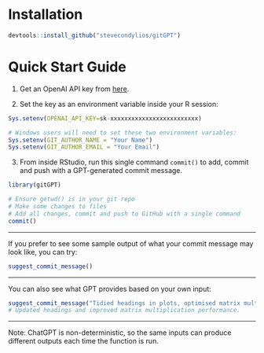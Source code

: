 

# Installation

```r
devtools::install_github("stevecondylios/gitGPT")
```

# Quick Start Guide


1. Get an OpenAI API key from [here](https://help.openai.com/en/articles/4936850-where-do-i-find-my-secret-api-key). 

2. Set the key as an environment variable inside your R session:

```R
Sys.setenv(OPENAI_API_KEY=sk-xxxxxxxxxxxxxxxxxxxxxxxxx)

# Windows users will need to set these two environment variables:
Sys.setenv(GIT_AUTHOR_NAME = "Your Name")
Sys.setenv(GIT_AUTHOR_EMAIL = "Your Email")
```

3. From inside RStudio, run this single command `commit()` to add, commit and push with a GPT-generated commit message. 

```r
library(gitGPT)

# Ensure getwd() is in your git repo
# Make some changes to files
# Add all changes, commit and push to GitHub with a single command
commit()
```

<hr>

If you prefer to see some sample output of what your commit message may look like, you can try:

```r
suggest_commit_message()
```

<hr>

You can also see what GPT provides based on your own input: 

```r
suggest_commit_message("Tidied headings in plots, optimised matrix multiplication in hpc.R")
# Updated headings and improved matrix multiplication performance.
```

<hr>





Note: ChatGPT is non-deterministic, so the same inputs can produce different outputs each time the function is run. 

